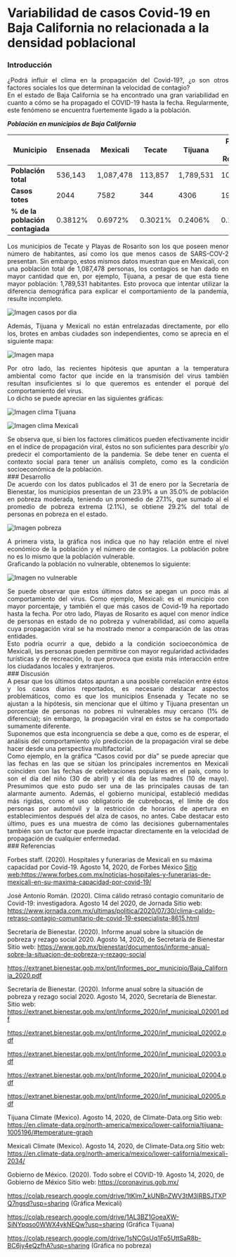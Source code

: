 # Variabilidad de casos Covid-19 en Baja California no relacionada a la densidad poblacional 

### Introducción
<div style="text-align: justify">
¿Podrá influir el clima en la propagación del Covid-19?, ¿o son otros factores sociales los que determinan la velocidad de contagio?
</div>

<div style="text-align: justify">
En el estado de Baja California se ha encontrado una gran variabilidad en cuanto a cómo se ha propagado el COVID-19 hasta la fecha. Regularmente, este fenómeno se encuentra fuertemente ligado a la población.
</div>

***Población en municipios de Baja California***

Municipio | Ensenada | Mexicali | Tecate | Tijuana | Playas de Rosarito
----------|----------|----------|--------|-------- |-----------------------  
**Población total** | 536,143 | 1,087,478 | 113,857 | 1,789,531 | 107,859
**Casos totes** | 2044 | 7582 | 344 | 4306 | 192
**% de la población contagiada** | 0.3812% | 0.6972% | 0.3021% | 0.2406% | 0.1780%

<div style="text-align: justify">
Los municipios de Tecate y Playas de Rosarito son los que poseen menor número de habitantes, así como los que menos casos de SARS-COV-2 presentan. Sin embargo, estos mismos datos muestran que en Mexicali, con una población total de 1,087,478 personas, los contagios se han dado en mayor cantidad que en, por ejemplo, Tijuana, a pesar de que esta tiene mayor población: 1,789,531 habitantes. Esto provoca que intentar utilizar la diferencia demográfica para explicar el comportamiento de la pandemia, resulte incompleto.
</div>


![Imagen casos por dia](https://github.com/ItchelTG/CdeCMx/blob/master/bc_detail.png?raw=true)


<div style="text-align: justify">
Además, Tijuana y Mexicali no están entrelazadas directamente, por ello los, brotes en ambas ciudades son independientes, como se aprecia en el siguiente mapa:
</div>


![Imagen mapa](https://github.com/ItchelTG/CdeCMx/blob/master/image.png?raw=true)


<div style="text-align: justify">
Por otro lado, las recientes hipótesis que apuntan a la temperatura ambiental como factor que incide en la transmisión del virus también resultan insuficientes si lo que queremos es entender el porqué del comportamiento del virus.
</div>
<div style="text-align: justify">
Lo dicho se puede apreciar en las siguientes gráficas:
</div>


![Imagen clima Tijuana](https://github.com/ItchelTG/CdeCMx/blob/master/Tijuana.png?raw=true)


![Imagen clima Mexicali](https://github.com/ItchelTG/CdeCMx/blob/master/Mexicali.png?raw=true)


<div style="text-align: justify">
Se observa que, si bien los factores climáticos pueden efectivamente incidir en el índice de propagación viral, éstos no son suficientes para describir y/o predecir el comportamiento de la pandemia. Se debe tener en cuenta el contexto social para tener un análisis completo, como es la condición socioeconómica de la población.
</div>
### Desarrollo 
<div style="text-align: justify">
De acuerdo con los datos publicados el 31 de enero por la Secretaría de Bienestar, los municipios presentan de un 23.9% a un 35.0% de población en pobreza moderada, teniendo un promedio de  27.1%, que sumado al el promedio de pobreza extrema (2.1%), se obtiene 29.2% del total de personas en pobreza en el estado.
</div>


![Imagen pobreza](https://github.com/ItchelTG/CdeCMx/blob/master/pobreza.png?raw=true)


<div style="text-align: justify">
A primera vista, la gráfica nos indica que no hay relación entre el nivel económico de la población y el número de contagios. La población pobre no es lo mismo que la población vulnerable.
</div>
<div style="text-align: justify">
Graficando la población no vulnerable, obtenemos lo siguiente:
</div>


![Imagen no vulnerable](https://github.com/ItchelTG/CdeCMx/blob/master/BC_NoPobrezaF.png?raw=true) 


<div style="text-align: justify">
Se puede observar que estos últimos datos se apegan un poco más al comportamiento del virus. Como ejemplo, Mexicali: es el municipio con mayor porcentaje, y también el que más casos de Covid-19 ha reportado hasta la fecha. Por otro lado, Playas de Rosarito es aquel con menor índice de personas en estado de no pobreza y vulnerabilidad, así como aquella cuya propagación viral se ha mostrado menor a comparación de las otras entidades.
</div>
<div style="text-align: justify">
Esto podría ocurrir a que, debido a la condición socioeconómica de Mexicali, las personas pueden permitirse con mayor regularidad actividades turísticas y de recreación, lo que provoca que exista más interacción entre los ciudadanos locales y extranjeros.
</div>
### Discusión 
<div style="text-align: justify">
A pesar que los últimos datos apuntan a una posible correlación entre éstos y los casos diarios reportados, es necesario destacar aspectos problemáticos, como es que los municipios Ensenada y Tecate no se ajustan a la hipótesis, sin mencionar que el último y Tijuana presentan un porcentaje de personas no pobres ni vulnerables muy cercano (1% de diferencia); sin embargo, la propagación viral en éstos se ha comportado sumamente diferente.
</div>
<div style="text-align: justify">
Suponemos que esta incongruencia se debe a que, como es de esperar, el análisis del comportamiento y/o predicción de la propagación viral se debe hacer desde una perspectiva multifactorial.
</div>
<div style="text-align: justify">
Como ejemplo, en la gráfica “Casos covid por día” se puede apreciar que las fechas en las que se sitúan los principales incrementos en Mexicali coinciden con las fechas de celebraciones populares en el país, como lo son el día del niño (30 de abril) y el día de las madres (10 de mayo). Presumimos que esto pudo ser una de las principales causas de tan alarmante aumento. Además, el gobierno municipal, estableció medidas más rígidas, como el uso obligatorio de cubrebocas, el límite de dos personas por automóvil y la restricción de horarios de apertura en establecimientos después del alza de casos, no antes. Cabe destacar esto último, pues es una muestra de cómo las decisiones gubernamentales también son un factor que puede impactar directamente en la velocidad de propagación de cualquier enfermedad. 
</div>
### Referencias

Forbes staff. (2020). Hospitales y funerarias de Mexicali en su máxima capacidad por Covid-19. Agosto 14, 2020, de Forbes México [Sitio web:](https://www.forbes.com.mx/noticias-hospitales-y-funerarias-de-mexicali-en-su-maxima-capacidad-por-covid-19/)https://www.forbes.com.mx/noticias-hospitales-y-funerarias-de-mexicali-en-su-maxima-capacidad-por-covid-19/

José Antonio Román. (2020). Clima cálido retrasó contagio comunitario de Covid-19: investigadora. Agosto 14 del 2020, de Jornada Sitio web: 
https://www.jornada.com.mx/ultimas/politica/2020/07/30/clima-calido-retraso-contagio-comunitario-de-covid-19-especialista-8615.html

Secretaría de Bienestar. (2020). Informe anual sobre la situación de pobreza y rezago social 2020. Agosto 14, 2020, de Secretaría de Bienestar Sitio web:
https://www.gob.mx/bienestar/documentos/informe-anual-sobre-la-situacion-de-pobreza-y-rezago-social

https://extranet.bienestar.gob.mx/pnt/Informes_por_municipio/Baja_California_2020.pdf

Secretaría de Bienestar. (2020). Informe anual sobre la situación de pobreza y rezago social 2020. Agosto 14, 2020, Secretaría de Bienestar. Sitio web: 
https://extranet.bienestar.gob.mx/pnt/Informe_2020/inf_municipal_02001.pdf

https://extranet.bienestar.gob.mx/pnt/Informe_2020/inf_municipal_02002.pdf

https://extranet.bienestar.gob.mx/pnt/Informe_2020/inf_municipal_02003.pdf

https://extranet.bienestar.gob.mx/pnt/Informe_2020/inf_municipal_02004.pdf

https://extranet.bienestar.gob.mx/pnt/Informe_2020/inf_municipal_02005.pdf

Tijuana Climate (Mexico). Agosto 14, 2020, de Climate-Data.org Sitio web:
https://en.climate-data.org/north-america/mexico/lower-california/tijuana-1005196/#temperature-graph

Mexicali Climate (Mexico). Agosto 14, 2020, de Climate-Data.org Sitio web:
https://en.climate-data.org/north-america/mexico/lower-california/mexicali-2034/

Gobierno de México. (2020). Todo sobre el COVID-19. Agosto 14, 2020, de Gobierno de México Sitio web: https://coronavirus.gob.mx/

https://colab.research.google.com/drive/1tKlm7_kUNBnZWV3tM3lRBSJTXPQ7ngsd?usp=sharing (Gráfica Mexicali)

https://colab.research.google.com/drive/1AL3BZ1GoeaXW-SiNYpqso0WWX4ykNEQw?usp=sharing (Gráfica Tijuana)

https://colab.research.google.com/drive/1sNCGsUq1Fp5UttSaR8b-BC6jy4eQzfhA?usp=sharing (Gráfica no pobreza)

